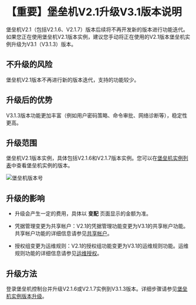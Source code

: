 【重要】堡垒机V2.1升级V3.1版本说明 
==========================================

堡垒机V2.1（包括V2.1.6、V2.1.7）版本后续将不再开发新的版本进行功能迭代。如果您正在使用堡垒机V2.1版本实例，建议您手动将正在使用的V2.1版本堡垒机实例升级为V3.1（V3.1.3）版本。

不升级的风险 
---------------------------

堡垒机V2.1版本不再进行新的版本迭代，支持的功能较少。

升级后的优势 
---------------------------

V3.1.3版本功能更加丰富（例如用户密码策略、命令审批、网络诊断等），稳定性更高。

升级范围 
-------------------------

堡垒机V2.1版本实例，具体包括V2.1.6和V2.1.7版本实例。您可以在[堡垒机实例列表](https://yundun.console.aliyun.com/?p=bastion)中查看堡垒机实例的版本。

![堡垒机版本号](//static-aliyun-doc.oss-cn-hangzhou.aliyuncs.com/assets/img/zh-CN/4837322061/p171540.png)

升级的影响 
--------------------------

* 升级会产生一定的费用，具体以 **变配** 页面显示的金额为准。

  

* 凭据管理变更为共享帐户：V2.1的凭据管理功能变更为V3.1的共享帐户功能。共享帐户功能的详细信息请参见[共享帐户]()。

  

* 授权组变更为运维规则：V2.1的授权组功能变更为V3.1的运维规则功能。运维规则功能的详细信息请参见[运维授权]()。

  




升级方法 
-------------------------

登录堡垒机控制台并升级V2.1.6或V2.1.7实例到V3.1.3版本。详细步骤请参见[堡垒机实例版本升级]()。

